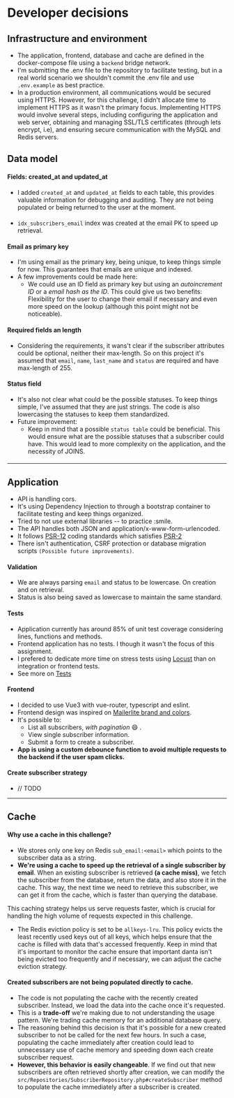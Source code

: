 # Developer decisions

## Infrastructure and environment
- The application, frontend, database and cache are defined in the docker-compose file using a `backend` bridge network.
- I'm submitting the .env file to the repository to facilitate testing, but in a real world scenario we shouldn't commit the .env file and use `.env.example` as best practice.
- In a production environment, all communications would be secured using HTTPS. However, for this challenge, I didn't allocate time to implement HTTPS as it wasn't the primary focus. Implementing HTTPS would involve several steps, including configuring the application and web server, obtaining and managing SSL/TLS certificates (through lets encrypt, i.e), and ensuring secure communication with the MySQL and Redis servers.

## Data model

#### Fields: created_at and updated_at
- I added `created_at` and `updated_at` fields to each table, this provides valuable information for debugging and auditing. They are not being populated or being returned to the user at the moment.

####
- `idx_subscribers_email` index was created at the email PK to speed up retrieval.

#### Email as primary key
- I'm using email as the primary key, being unique, to keep things simple for now. This guarantees that emails are unique and indexed.
- A few improvements could be made here:
   - We could use an ID field as primary key but using an *autoincrement ID* or a *email hash as the ID*. This could give us two benefits: Flexibility for the user to change their email if necessary and even more speed on the lookup (although this point might not be noticeable). 

#### Required fields an length
- Considering the requirements, it wans't clear if the subscriber attributes could be optional, neither their max-length. So on this project it's assumed that `email`, `name`, `last_name` and `status` are required and have max-length of 255.

#### Status field
- It's also not clear what could be the possible statuses. To keep things simple, I've assumed that they are just strings. The code is also lowercasing the statuses to keep them standardized.
- Future improvement:
  - Keep in mind that a possible `status table` could be beneficial. This would ensure what are the possible statuses that a subscriber could have. This would lead to more complexity on the application, and the necessity of JOINS.

#### 

----------

## Application
- API is handling cors.
- It's using Dependency Injection to through a bootstrap container to facilitate testing and keep things organized.
- Tried to not use external libraries -- to practice :smile.
- The API handles both JSON and application/x-www-form-urlencoded.
- It follows [PSR-12](https://www.php-fig.org/psr/psr-12/) coding standards which satisfies [PSR-2](https://www.php-fig.org/psr/psr-2/)
- There isn't authentication, CSRF protection or database migration scripts `(Possible future improvements)`.

#### Validation
- We are always parsing `email` and status to be lowercase. On creation and on retrieval.
- Status is also being saved as lowercase to maintain the same standard.

#### Tests
- Application currently has around 85% of unit test coverage considering lines, functions and methods.
- Frontend application has no tests. I though it wasn't the focus of this assignment.
- I prefered to dedicate more time on stress tests using [Locust](locust.io) than on integration or frontend tests. 
- See more on [Tests](docs/tests.md)

#### Frontend
- I decided to use Vue3 with vue-router, typescript and eslint.
- Frontend design was inspired on [Mailerlite brand and colors](https://www.mailerlite.com/brand-assets).
- It's possible to:
  - List all subscribers, *with pagination* :smile: . 
  - View single subscriber information. 
  - Submit a form to create a subscriber.
- **App is using a custom debounce function to avoid multiple requests to the backend if the user spam clicks.**

#### Create subscriber strategy
- // TODO


----------

## Cache

#### Why use a cache in this challenge?
- We stores only one key on Redis `sub_email:<email>` which points to the subscriber data as a string.
- **We're using a cache to speed up the retrieval of a single subscriber by email**. When an existing subscriber is retrieved __(a cache miss)__, we fetch the subscriber from the database, return the data, and also store it in the cache. This way, the next time we need to retrieve this subscriber, we can get it from the cache, which is faster than querying the database.

This caching strategy helps us serve requests faster, which is crucial for handling the high volume of requests expected in this challenge.

- The Redis eviction policy is set to be `allkeys-lru`. This policy evicts the least recently used keys out of all keys, which helps ensure that the cache is filled with data that's accessed frequently. Keep in mind that it's important to monitor the cache ensure that important danta isn't being evicted too frequently and if necessary, we can adjust the cache eviction strategy.


#### Created subscribers are not being populated directly to cache.
- The code is not populating the cache with the recently created subscriber. Instead, we load the data into the cache once it's requested. 
- This is a **trade-off** we're making due to not understanding the usage pattern. We're trading cache memory for an additional database query.
- The reasoning behind this decision is that it's possible for a new created subscriber to not be called for the next few hours. In such a case, populating the cache immediately after creation could lead to unnecessary use of cache memory and speeding down each create subscriber request.
- **However, this behavior is easily changeable**. If we find out that new subscribers are often retrieved shortly after creation, we can modify the `src/Repositories/SubscriberRepository.php#createSubscriber` method to populate the cache immediately after a subscriber is created.